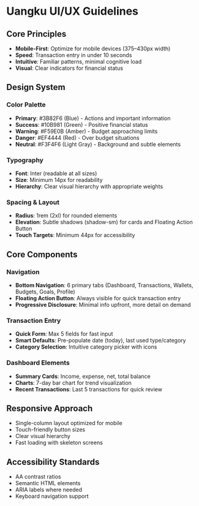 # Uangku UI/UX Guidelines

## Core Principles
- **Mobile-First**: Optimize for mobile devices (375–430px width)
- **Speed**: Transaction entry in under 10 seconds
- **Intuitive**: Familiar patterns, minimal cognitive load
- **Visual**: Clear indicators for financial status

## Design System

### Color Palette
- **Primary**: #3B82F6 (Blue) - Actions and important information
- **Success**: #10B981 (Green) - Positive financial status
- **Warning**: #F59E0B (Amber) - Budget approaching limits
- **Danger**: #EF4444 (Red) - Over budget situations
- **Neutral**: #F3F4F6 (Light Gray) - Background and subtle elements

### Typography
- **Font**: Inter (readable at all sizes)
- **Size**: Minimum 14px for readability
- **Hierarchy**: Clear visual hierarchy with appropriate weights

### Spacing & Layout
- **Radius**: 1rem (2xl) for rounded elements
- **Elevation**: Subtle shadows (shadow-sm) for cards and Floating Action Button
- **Touch Targets**: Minimum 44px for accessibility

## Core Components

### Navigation
- **Bottom Navigation**: 6 primary tabs (Dashboard, Transactions, Wallets, Budgets, Goals, Profile)
- **Floating Action Button**: Always visible for quick transaction entry
- **Progressive Disclosure**: Minimal info upfront, more detail on demand

### Transaction Entry
- **Quick Form**: Max 5 fields for fast input
- **Smart Defaults**: Pre-populate date (today), last used type/category
- **Category Selection**: Intuitive category picker with icons

### Dashboard Elements
- **Summary Cards**: Income, expense, net, total balance
- **Charts**: 7-day bar chart for trend visualization
- **Recent Transactions**: Last 5 transactions for quick review

## Responsive Approach
- Single-column layout optimized for mobile
- Touch-friendly button sizes
- Clear visual hierarchy
- Fast loading with skeleton screens

## Accessibility Standards
- AA contrast ratios
- Semantic HTML elements
- ARIA labels where needed
- Keyboard navigation support
